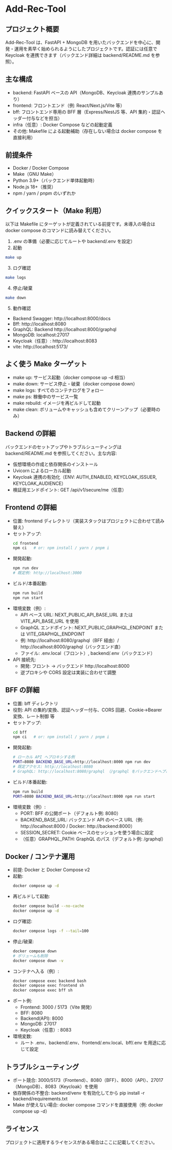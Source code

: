 # Add-Rec-Tool

## プロジェクト概要

Add-Rec-Tool は、FastAPI + MongoDB を用いたバックエンドを中心に、開発・運用を素早く始められるようにしたプロジェクトです。認証には任意で Keycloak を連携できます（バックエンド詳細は backend/README.md を参照）。

## 主な構成

-   backend: FastAPI ベースの API（MongoDB、Keycloak 連携のサンプルあり）
-   frontend: フロントエンド（例: React/Next.js/Vite 等）
-   bff: フロントエンド専用の BFF 層（Express/NestJS 等、API 集約・認証ヘッダー付与などを担当）
-   infra（任意）: Docker Compose などの起動定義
-   その他: Makefile による起動補助（存在しない場合は docker compose を直接利用）

## 前提条件

-   Docker / Docker Compose
-   Make（GNU Make）
-   Python 3.9+（バックエンド単体起動時）
-   Node.js 18+（推奨）
-   npm / yarn / pnpm のいずれか

## クイックスタート（Make 利用）

以下は Makefile にターゲットが定義されている前提です。未導入の場合は docker compose のコマンドに読み替えてください。

1. .env の準備（必要に応じてルートや backend/.env を設定）
2. 起動

```bash
make up
```

3. ログ確認

```bash
make logs
```

4. 停止/破棄

```bash
make down
```

5. 動作確認

-   Backend Swagger: http://localhost:8000/docs
-   Bff: http://localhost:8080
-   GraphQL: Backend http://localhost:8000/graphql
-   MongoDB: localhost:27017
-   Keycloak（任意）: http://localhost:8083
-   vite: http://localhost:5173/

## よく使う Make ターゲット

-   make up: サービス起動（docker compose up -d 相当）
-   make down: サービス停止・破棄（docker compose down）
-   make logs: すべてのコンテナログをフォロー
-   make ps: 稼働中のサービス一覧
-   make rebuild: イメージを再ビルドして起動
-   make clean: ボリュームやキャッシュも含めてクリーンアップ（必要時のみ）

## Backend の詳細

バックエンドのセットアップやトラブルシューティングは backend/README.md を参照してください。主な内容:

-   仮想環境の作成と依存関係のインストール
-   Uvicorn によるローカル起動
-   Keycloak 連携の有効化（ENV: AUTH_ENABLED, KEYCLOAK_ISSUER, KEYCLOAK_AUDIENCE）
-   検証用エンドポイント: GET /api/v1/secure/me（任意）

## Frontend の詳細

-   位置: frontend ディレクトリ（実装スタックはプロジェクトに合わせて読み替え）
-   セットアップ:
    ```bash
    cd frontend
    npm ci   # or: npm install / yarn / pnpm i
    ```
-   開発起動:
    ```bash
    npm run dev
    # 既定例: http://localhost:3000
    ```
-   ビルド/本番起動:
    ```bash
    npm run build
    npm run start
    ```
-   環境変数（例）:
    -   API ベース URL: NEXT_PUBLIC_API_BASE_URL または VITE_API_BASE_URL を使用
    -   GraphQL エンドポイント: NEXT_PUBLIC_GRAPHQL_ENDPOINT または VITE_GRAPHQL_ENDPOINT
    -   例: http://localhost:8080/graphql（BFF 経由）/ http://localhost:8000/graphql（バックエンド直）
    -   ファイル: .env.local（フロント）, backend/.env（バックエンド）
-   API 接続先:
    -   開発: フロント → バックエンド http://localhost:8000
    -   逆プロキシや CORS 設定は実装に合わせて調整

## BFF の詳細

-   位置: bff ディレクトリ
-   役割: API の集約/変換、認証ヘッダー付与、CORS 回避、Cookie→Bearer 変換、レート制御 等
-   セットアップ:
    ```bash
    cd bff
    npm ci   # or: npm install / yarn / pnpm i
    ```
-   開発起動:
    ```bash
    # ローカル API へプロキシする例
    PORT=8080 BACKEND_BASE_URL=http://localhost:8000 npm run dev
    # 既定アクセス: http://localhost:8080
    # GraphQL: http://localhost:8080/graphql （/graphql をバックエンドへプロキシする想定）
    ```
-   ビルド/本番起動:
    ```bash
    npm run build
    PORT=8080 BACKEND_BASE_URL=http://localhost:8000 npm run start
    ```
-   環境変数（例）:
    -   PORT: BFF の公開ポート（デフォルト例: 8080）
    -   BACKEND_BASE_URL: バックエンド API のベース URL（例: http://localhost:8000 / Docker: http://backend:8000）
    -   SESSION_SECRET: Cookie ベースのセッションを使う場合に設定
    -   （任意）GRAPHQL_PATH: GraphQL のパス（デフォルト例: /graphql）

## Docker / コンテナ運用

-   前提: Docker と Docker Compose v2
-   起動:
    ```bash
    docker compose up -d
    ```
-   再ビルドして起動:
    ```bash
    docker compose build --no-cache
    docker compose up -d
    ```
-   ログ確認:
    ```bash
    docker compose logs -f --tail=100
    ```
-   停止/破棄:
    ```bash
    docker compose down
    # ボリュームも削除
    docker compose down -v
    ```
-   コンテナへ入る（例）:
    ```bash
    docker compose exec backend bash
    docker compose exec frontend sh
    docker compose exec bff sh
    ```
-   ポート例:
    -   Frontend: 3000 / 5173（Vite 開発）
    -   BFF: 8080
    -   Backend(API): 8000
    -   MongoDB: 27017
    -   Keycloak（任意）: 8083
-   環境変数:
    -   ルート .env、backend/.env、frontend/.env.local、bff/.env を用途に応じて設定

## トラブルシューティング

-   ポート競合: 3000/5173（Frontend）、8080（BFF）、8000（API）、27017（MongoDB）、8083（Keycloak）を使用
-   依存関係の不整合: backend/venv を有効化してから pip install -r backend/requirements.txt
-   Make が使えない場合: docker compose コマンドを直接使用（例: docker compose up -d）

## ライセンス

プロジェクトに適用するライセンスがある場合はここに記載してください。
